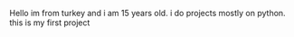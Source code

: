 Hello im from turkey and i am 15 years old.
i do projects mostly on python.
this is my first project
